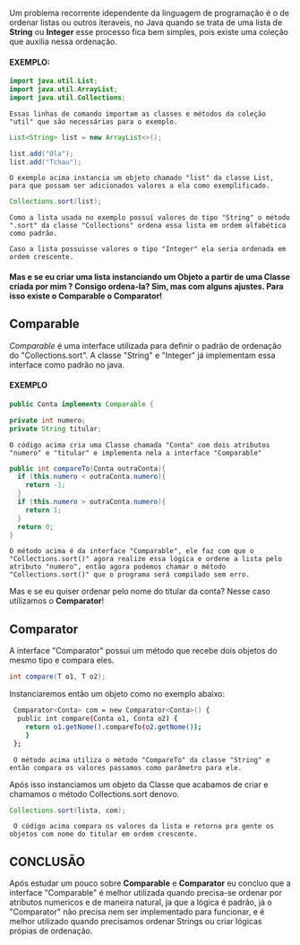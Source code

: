 Um problema recorrente idependente da linguagem de programação é o de ordenar listas ou outros iteraveis, 
no Java quando se trata de uma lista de **String** ou **Integer** esse processo fica bem simples, pois existe uma coleção que auxilia nessa ordenação.

#### EXEMPLO:

  ``` java 
  import java.util.List;
  import java.util.ArrayList;
  import java.util.Collections;
  ```
  ```Essas linhas de comando importam as classes e métodos da coleção "util" que são necessárias para o exemplo. ```
  ``` java
  List<String> list = new ArrayList<>();
  
  list.add("Ola");
  list.add("Tchau");
 
  ```
  ``` O exemplo acima instancia um objeto chamado "list" da classe List, para que possam ser adicionados valores a ela como exemplificado. ```
  
  ``` java
  Collections.sort(list);
  ```
  ``` Como a lista usada no exemplo possuí valores do tipo "String" o método ".sort" da classe "Collections" ordena essa lista em ordem alfabética como padrão. ```
  
  ``` Caso a lista possuisse valores o tipo "Integer" ela seria ordenada em ordem crescente. ```
  
  
  #### Mas e se eu criar uma lista instanciando um Objeto a partir de uma Classe criada por mim ? Consigo ordena-la? Sim, mas com alguns ajustes. Para isso existe o **Comparable** o **Comparator**!
  
  ## Comparable
  
  *Comparable* é uma interface utilizada para definir o padrão de ordenação do "Collections.sort". 
  A classe "String" e "Integer" já implementam essa interface como padrão no java.
  
  #### EXEMPLO
  
  ``` java
  public Conta implements Comparable {
  
  private int numero;
  private String titular;
  ```
  ``` O código acima cria uma Classe chamada "Conta" com dois atributos "numero" e "titular" e implementa nela a interface "Comparable" ```
  ```java 
  public int compareTo(Conta outraConta){
    if (this.numero < outraConta.numero){
      return -1;
    }
    if (this.numero > outraConta.numero){
      return 1;
    }
    return 0;
  }
  ```
  ``` O método acima é da interface "Comparable", ele faz com que o "Collections.sort()" agora realize essa lógica e ordene a lista pelo atributo "numero", então agora podemos chamar o método "Collections.sort()" que o programa será compilado sem erro. ``` 
  
  Mas e se eu quiser ordenar pelo nome do titular da conta? Nesse caso utilizamos o **Comparator**!
  
  ## Comparator
 
  A interface "Comparator" possuí um método que recebe dois objetos do mesmo tipo e compara eles.
  
  ```java 
  int compare(T o1, T o2);
  ```
  Instanciaremos então um objeto como no exemplo abaixo:
  
  ```bash
   Comparator<Conta> com = new Comparator<Conta>() {
    public int compare(Conta o1, Conta o2) {
      return o1.getNome().compareTo(o2.getNome());
      }
   };
  ```
  
  ``` O método acima utiliza o método "CompareTo" da classe "String" e então compara os valores passamos como parâmetro para ele.```
  
  Após isso instanciamos um objeto da Classe que acabamos de criar e chamamos o método Collections.sort denovo.
  
  ```java
  Collections.sort(lista, com);
  ```
  ``` O código acima compara os valores da lista e retorna pra gente os objetos com nome do titular em ordem crescente.```
  
  ## CONCLUSÃO
  
  Após estudar um pouco sobre **Comparable** e **Comparator** eu concluo que a interface "Comparable" é melhor utilizada quando precisa-se ordenar por atributos numericos e de maneira natural, ja que a lógica é padrão, já o "Comparator" não precisa nem ser implementado para funcionar, e é melhor utilizado quando precisamos ordenar Strings ou criar lógicas própias de ordenação.
  
  
